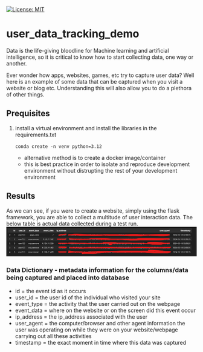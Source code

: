 [![License: MIT](https://img.shields.io/badge/License-MIT-yellow.svg)](https://opensource.org/licenses/MIT)

# user_data_tracking_demo

Data is the life-giving bloodline for Machine learning and artificial intelligence, so it is critical to know how to start collecting data, one way or another.

Ever wonder how apps, websites, games, etc try to capture user data? Well here is an example of some data that can be captured when you visit a website or blog etc. Understanding this will also allow you to do a plethora of other things.

## Prequisites
1. install a virtual environment and install the libraries in the requirements.txt
    ```
    conda create -n venv python=3.12
    ```
    - alternative method is to create a docker image/container
    - this is best practice in order to isolate and reproduce development environment without distrupting the rest of your development environment  

## Results

As we can see, if you were to create a website, simply using the flask framework, you are able to collect a multitude of user interaction data. The below table is actual data collected during a test run.
![alt text](image.png)

### Data Dictionary - metadata information for the columns/data being captured and placed into database
- id = the event id as it occurs
- user_id = the user id of the individual who visited your site
- event_type = the activity that the user carried out on the webpage
- event_data = where on the website or on the screen did this event occur
- ip_address = the ip_address associated with the user
- user_agent = the computer/browser and other agent information the user was operating on while they were on your website/webpage carrying out all these activities
- timestamp = the exact moment in time where this data was captured
